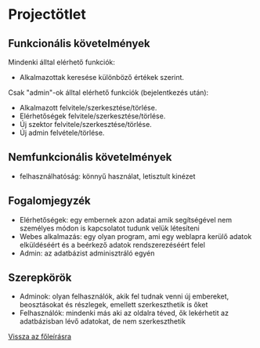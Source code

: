 # Projectötlet
## Funkcionális követelmények
Mindenki álltal elérhető funkciók:
- Alkalmazottak keresése különböző értékek szerint.

Csak "admin"-ok álltal elérhető funkciók (bejelentkezés után):
- Alkalmazott felvitele/szerkesztése/törlése.
- Elérhetőségek felvitele/szerkesztése/törlése.
- Új szektor felvitele/szerkesztése/törlése.
- Új admin felvétele/törlése.
## Nemfunkcionális követelmények
- felhasználhatóság: könnyű használat, letisztult kinézet
## Fogalomjegyzék
- Elérhetőségek: egy embernek azon adatai amik segítségével nem személyes módon is kapcsolatot tudunk velük létesíteni
- Webes alkalmazás: egy olyan program, ami egy weblapra kerülő adatok elküldéséért és a beérkező adatok rendszerezéséért felel
- Admin: az adatbázist adminisztráló egyén
## Szerepkörök
- Adminok: olyan felhasználók, akik fel tudnak venni új embereket, beosztásokat és részlegek, emellett szerkeszthetik is őket
- Felhasználók: mindenki más aki az oldalra téved, ők lekérhetit az adatbázisban lévő adatokat, de nem szerkeszthetik

[Vissza az főleírásra](../README.md)
